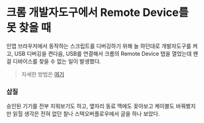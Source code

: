 # 크롬 개발자도구에서 Remote Device를 못 찾을 때

인앱 브라우저에서 동작하는 스크립트를 디버깅하기 위해 늘 하던대로 개발자도구를 켜고, USB 디버깅을 켠다음, USB를 연결해서 크롬의 Remote Device 탭을 열었는데 왠걸 디바이스를 찾을 수 없는 일이 발생했다.
> 자세한 방법은 [여기](https://developers.google.com/web/tools/chrome-devtools/remote-debugging?utm_campaign=2016q3&utm_medium=redirect&utm_source=dcc)

### 삽질
승인된 기기를 전부 지워보기도 하고, 옆자리 동료 맥에도 꽂아보고 케이블도 바꿔봤지만 읽힐 생각은 전혀 없던 찰나 스택오버플로우에서 글을 하나 보았다. 
